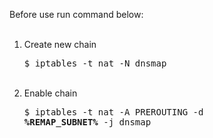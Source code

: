 Before use run command below:<br><br>
1. Create new chain <pre>$ iptables -t nat -N dnsmap</pre><br>
2. Enable chain <pre>$ iptables -t nat -A PREROUTING -d <strong>%REMAP_SUBNET%</strong> -j dnsmap</pre>
